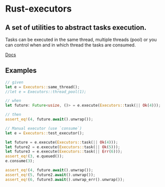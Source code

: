# Rust-executors
## A set of utilities to abstract tasks execution.

Tasks can be executed in the same thread, multiple threads (pool) or you can
control when and in which thread the tasks are consumed.

[Docs](https://tomusdrw.github.io/rust-executors/executors)

## Examples
```rust
// given
let e = Executors::same_thread();
//let e = Executors::thread_pool(1);

// when
let future: Future<usize, ()> = e.execute(Executors::task(|| Ok(4)));

// then
assert_eq!(4, future.await().unwrap());
```

```rust
// Manual executor (use `consume`)
let e = Executors::test_executor();

let future = e.execute(Executors::task(|| Ok(4)));
let future2 = e.execute(Executors::task(|| Ok(5)));
let future3 = e.execute(Executors::task(|| Err(6)));
assert_eq!(3, e.queued());
e.consume(3);

assert_eq!(4, future.await().unwrap());
assert_eq!(5, future2.await().unwrap());
assert_eq!(6, future3.await().unwrap_err().unwrap());
```

